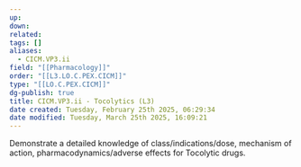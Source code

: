 ```yaml
---
up: 
down: 
related: 
tags: []
aliases:
  - CICM.VP3.ii
field: "[[Pharmacology]]"
order: "[[L3.LO.C.PEX.CICM]]"
type: "[[LO.C.PEX.CICM]]"
dg-publish: true
title: CICM.VP3.ii - Tocolytics (L3)
date created: Tuesday, February 25th 2025, 06:29:34
date modified: Tuesday, March 25th 2025, 16:09:21
---
```


Demonstrate a detailed knowledge of class/indications/dose, mechanism of action, pharmacodynamics/adverse effects for Tocolytic drugs.
